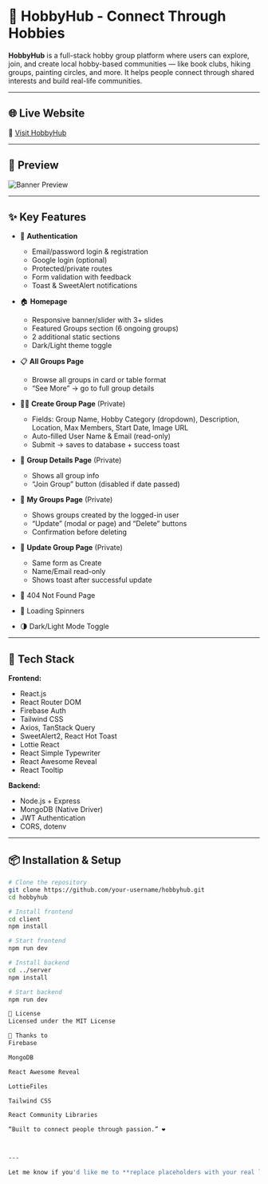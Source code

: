 # 🎨 HobbyHub - Connect Through Hobbies

**HobbyHub** is a full-stack hobby group platform where users can explore, join, and create local hobby-based communities — like book clubs, hiking groups, painting circles, and more. It helps people connect through shared interests and build real-life communities.

---

## 🌐 Live Website

🔗 [Visit HobbyHub](https://hobbyhub-authentication.web.app/)

---

## 📸 Preview

![Banner Preview](https://i.ibb.co.com/D03Y9VS/Screenshot-9.jpg)

---

## ✨ Key Features

- 🔐 **Authentication**
  - Email/password login & registration
  - Google login (optional)
  - Protected/private routes
  - Form validation with feedback
  - Toast & SweetAlert notifications

- 🏠 **Homepage**
  - Responsive banner/slider with 3+ slides
  - Featured Groups section (6 ongoing groups)
  - 2 additional static sections
  - Dark/Light theme toggle

- 📋 **All Groups Page**
  - Browse all groups in card or table format
  - “See More” → go to full group details

- 🧑‍🎨 **Create Group Page** (Private)
  - Fields: Group Name, Hobby Category (dropdown), Description, Location, Max Members, Start Date, Image URL
  - Auto-filled User Name & Email (read-only)
  - Submit → saves to database + success toast

- 📄 **Group Details Page** (Private)
  - Shows all group info
  - “Join Group” button (disabled if date passed)

- 👤 **My Groups Page** (Private)
  - Shows groups created by the logged-in user
  - “Update” (modal or page) and “Delete” buttons
  - Confirmation before deleting

- 🔁 **Update Group Page** (Private)
  - Same form as Create
  - Name/Email read-only
  - Shows toast after successful update

- 🚫 404 Not Found Page
- 🔄 Loading Spinners
- 🌗 Dark/Light Mode Toggle

---

## 🧰 Tech Stack

**Frontend:**
- React.js
- React Router DOM
- Firebase Auth
- Tailwind CSS
- Axios, TanStack Query
- SweetAlert2, React Hot Toast
- Lottie React
- React Simple Typewriter
- React Awesome Reveal
- React Tooltip

**Backend:**
- Node.js + Express
- MongoDB (Native Driver)
- JWT Authentication
- CORS, dotenv

---

## 📦 Installation & Setup

```bash
# Clone the repository
git clone https://github.com/your-username/hobbyhub.git
cd hobbyhub

# Install frontend
cd client
npm install

# Start frontend
npm run dev

# Install backend
cd ../server
npm install

# Start backend
npm run dev

📃 License
Licensed under the MIT License

🙌 Thanks to
Firebase

MongoDB

React Awesome Reveal

LottieFiles

Tailwind CSS

React Community Libraries

“Built to connect people through passion.” ❤️



---

Let me know if you'd like me to **replace placeholders with your real links** (GitHub repo, portfolio, images, deployment link), or if you'd like to include GitHub shields (like live, license, stack badges) at the top.

